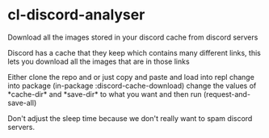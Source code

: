 # cl-discord-analyser
Download all the images stored in your discord cache from discord servers

Discord has a cache that they keep which contains many different links, this lets you download all the images that are in those links


Either clone the repo and or just copy and paste and load into repl
change into package
(in-package :discord-cache-download)
change the values of \*cache-dir\* and \*save-dir\* to what you want and then run
(request-and-save-all)

Don't adjust the sleep time because we don't really want to spam discord servers. 
